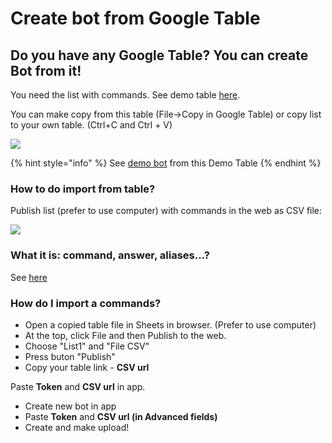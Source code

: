 # Create bot from Google Table

## Do you have any Google Table? You can create Bot from it!&#x20;

You need the list with commands. See demo table [here](https://docs.google.com/spreadsheets/d/1hLEeCGqT5zTtT7hFs0HP20v5BrRj1y70Qhz4bOItO-c/edit?usp=sharing).

You can make copy from this table (File->Copy in Google Table) or copy list to your own table. (Ctrl+C and Ctrl + V)

![](<.gitbook/assets/image (91).png>)

{% hint style="info" %}
See [demo bot](https://telegram.me/DemoFromTableBot) from this Demo Table
{% endhint %}

### How to do import from table?

Publish list (prefer to use computer) with commands in the web as CSV file:&#x20;

![](<.gitbook/assets/image (62).png>)

###

### What it is: command, answer, aliases...?

See [here](https://help.bots.business/commands)

### How do I import a commands?

* Open a copied table file in Sheets in browser. (Prefer to use computer)
* At the top, click File and then Publish to the web.
* Choose "List1" and "File CSV"
* Press buton "Publish"
* Copy your table link - **CSV url**

Paste **Token** and **CSV url** in app.

* Create new bot in app
* Paste **Token** and **CSV url (in Advanced fields)**
* Create and make upload!

